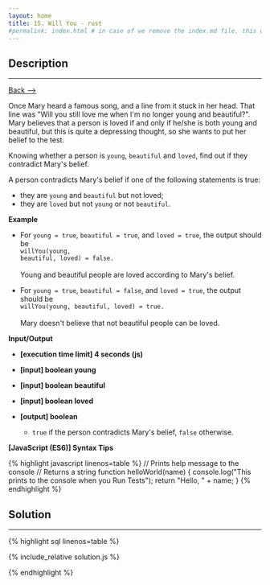 ```yaml
---
layout: home
title: 15. Will You - rust
#permalink: index.html # in case of we remove the index.md file, this doc will be the index page
---
```


<div class="row">
<div class="columnStmt" markdown="1">

## Description
------

[Back --> ](../README.md)

Once Mary heard a famous song, and a line from it stuck in her head. That line was "Will you still love me when I'm no longer young and beautiful?". Mary believes that a person is loved if and only if he/she is both young and beautiful, but this is quite a depressing thought, so she wants to put her belief to the test.

Knowing whether a person is <code>young</code>, <code>beautiful</code> and <code>loved</code>, find out if they contradict Mary's belief.

A person contradicts Mary's belief if one of the following statements is true:

* they are <code>young</code> and <code>beautiful</code> but not loved;
* they are <code>loved</code> but not <code>young</code> or not <code>beautiful</code>.


**Example**

* For <code>young = true</code>, <code>beautiful = true</code>, and <code>loved = true</code>, the output should be<br>
    <code>willYou(young, beautiful, loved) = false.</code><br><br>
    Young and beautiful people are loved according to Mary's belief.

* For <code>young = true</code>, <code>beautiful = false</code>, and <code>loved = true</code>, the output should be<br>
    <code>willYou(young, beautiful, loved) = true.</code><br><br>
    Mary doesn't believe that not beautiful people can be loved.


**Input/Output**

* **[execution time limit] 4 seconds (js)**

* **[input] boolean young**

* **[input] boolean beautiful**

* **[input] boolean loved**

* **[output] boolean**

    * <code>true</code> if the person contradicts Mary's belief, <code>false</code> otherwise.

**[JavaScript (ES6)] Syntax Tips**

{% highlight javascript linenos=table %}
// Prints help message to the console
// Returns a string
function helloWorld(name) {
    console.log("This prints to the console when you Run Tests");
    return "Hello, " + name;
}
{% endhighlight %}

</div>
<div class="columnSol" markdown="1">

## Solution
------

{% highlight sql linenos=table %}

{% include_relative solution.js %}

{% endhighlight %}

</div>
</div>
